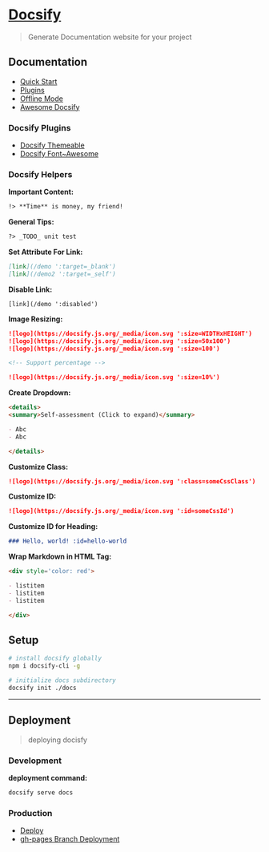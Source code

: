 # [Docsify](https://docsify.js.org/#/)
> Generate Documentation website for your project

## Documentation

- [Quick Start](https://docsify.js.org/#/quickstart)
- [Plugins](https://docsify.js.org/#/plugins)
- [Offline Mode](https://docsify.js.org/#/pwa)
- [Awesome Docsify](https://docsify.js.org/#/awesome)

### Docsify Plugins

- [Docsify Themeable](https://jhildenbiddle.github.io/docsify-themeable/#/)
- [Docsify Font~Awesome](https://github.com/erickjx/docsify-fontawesome)

### Docsify Helpers

**Important Content:**
```markdown
!> **Time** is money, my friend!
```

**General Tips:**
```markdown
?> _TODO_ unit test
```

**Set Attribute For Link:**
```markdown
[link](/demo ':target=_blank')
[link](/demo2 ':target=_self')
```

**Disable Link:**
```markown
[link](/demo ':disabled')
```

**Image Resizing:**
```markdown
![logo](https://docsify.js.org/_media/icon.svg ':size=WIDTHxHEIGHT')
![logo](https://docsify.js.org/_media/icon.svg ':size=50x100')
![logo](https://docsify.js.org/_media/icon.svg ':size=100')

<!-- Support percentage -->

![logo](https://docsify.js.org/_media/icon.svg ':size=10%')
```

**Create Dropdown:**
```markdown
<details>
<summary>Self-assessment (Click to expand)</summary>

- Abc
- Abc

</details>
```

**Customize Class:**
```markdown
![logo](https://docsify.js.org/_media/icon.svg ':class=someCssClass')
```

**Customize ID:**
```markdown
![logo](https://docsify.js.org/_media/icon.svg ':id=someCssId')
```

**Customize ID for Heading:**
```markdown
### Hello, world! :id=hello-world
```

**Wrap Markdown in HTML Tag:**
```markdown
<div style='color: red'>

- listitem
- listitem
- listitem

</div>
```

## Setup
```bash
# install docsify globally
npm i docsify-cli -g
```

```bash
# initialize docs subdirectory
docsify init ./docs
```

---

## Deployment
> deploying docisfy 

### Development

**deployment command:**
```bash
docsify serve docs
```

### Production

- [Deploy](https://docsify.js.org/#/deploy)
- [gh-pages Branch Deployment](https://www.bruttin.com/2017/12/22/github-ghpages-worktree.html)
